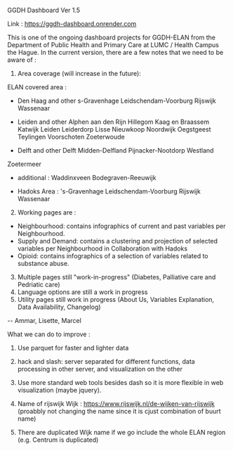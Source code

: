 GGDH Dashboard Ver 1.5

Link :
https://ggdh-dashboard.onrender.com 

This is one of the ongoing dashboard projects for GGDH-ELAN from the Department of Public Health and Primary Care at LUMC / Health Campus the Hague. In the current version, there are a few notes that we need to be aware of :

1. Area coverage (will increase in the future):

ELAN covered area :

- Den Haag and other
s-Gravenhage
Leidschendam-Voorburg
Rijswijk
Wassenaar

- Leiden and other
Alphen aan den Rijn
Hillegom
Kaag en Braassem
Katwijk
Leiden
Leiderdorp
Lisse
Nieuwkoop
Noordwijk
Oegstgeest
Teylingen
Voorschoten
Zoeterwoude

- Delft and other
Delft
Midden-Delfland
Pijnacker-Nootdorp
Westland

Zoetermeer

- additional :
Waddinxveen
Bodegraven-Reeuwijk

- Hadoks Area :
's-Gravenhage
Leidschendam-Voorburg
Rijswijk
Wassenaar



 
2. Working pages are :

- Neighbourhood: contains infographics of current and past variables per Neighbourhood.
- Supply and Demand: contains a clustering and projection of selected variables per Neighbourhood in Collaboration with Hadoks
- Opioid: contains infographics of a selection of variables related to substance abuse. 

3. Multiple pages still "work-in-progress" (Diabetes, Palliative care and Pedriatic care)
4. Language options are still a work in progress
5. Utility pages still work in progress (About Us, Variables Explanation, Data Availability, Changelog)

-- Ammar, Lisette, Marcel

What we can do to improve :

1. Use parquet for faster and lighter data 

2. hack and slash: server separated for different functions, data processing in other server, and visualization on the other

3. Use more standard web tools besides dash so it is more flexible in web visualization (maybe jquery).

4. Name of rijswijk Wijk : https://www.rijswijk.nl/de-wijken-van-rijswijk (proabbly not changing the name since it is cjust combination of buurt name)

5. There are duplicated Wijk name if we go include the whole ELAN region (e.g. Centrum is duplicated)



